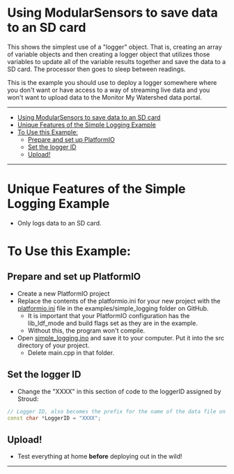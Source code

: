 [//]: # ( @page example_simple_logging Simple Logging Example )
# Using ModularSensors to save data to an SD card

This shows the simplest use of a "logger" object.
That is, creating an array of variable objects and then creating a logger object that utilizes those variables to update all of the variable results together and save the data to a SD card.
The processor then goes to sleep between readings.

This is the example you should use to deploy a logger somewhere where you don't want or have access to a way of streaming live data and you won't want to upload data to the Monitor My Watershed data portal.

_______

[//]: # ( @tableofcontents )

[//]: # ( Start GitHub Only )
- [Using ModularSensors to save data to an SD card](#using-modularsensors-to-save-data-to-an-sd-card)
- [Unique Features of the Simple Logging Example](#unique-features-of-the-simple-logging-example)
- [To Use this Example:](#to-use-this-example)
  - [Prepare and set up PlatformIO](#prepare-and-set-up-platformio)
  - [Set the logger ID](#set-the-logger-id)
  - [Upload!](#upload)

[//]: # ( End GitHub Only )

_______

[//]: # ( @section example_simple_logging_unique Unique Features of the Simple Logging Example )
# Unique Features of the Simple Logging Example
- Only logs data to an SD card.

[//]: # ( @section example_simple_logging_using To Use this Example: )
# To Use this Example:

[//]: # ( @subsection example_simple_logging_pio Prepare and set up PlatformIO )
## Prepare and set up PlatformIO
- Create a new PlatformIO project
- Replace the contents of the platformio.ini for your new project with the [platformio.ini](https://raw.githubusercontent.com/EnviroDIY/ModularSensors/master/examples/simple_logging/platformio.ini) file in the examples/simple_logging folder on GitHub.
    - It is important that your PlatformIO configuration has the lib_ldf_mode and build flags set as they are in the example.
    - Without this, the program won't compile.
- Open [simple_logging.ino](https://raw.githubusercontent.com/EnviroDIY/ModularSensors/master/examples/simple_logging/simple_logging.ino) and save it to your computer.  Put it into the src directory of your project.
    - Delete main.cpp in that folder.

[//]: # ( @subsection example_simple_logging_logger_id Set the logger ID )
## Set the logger ID
- Change the "XXXX" in this section of code to the loggerID assigned by Stroud:

```cpp
// Logger ID, also becomes the prefix for the name of the data file on SD card
const char *LoggerID = "XXXX";
```

[//]: # ( @subsection example_simple_logging_upload Upload! )
## Upload!
- Test everything at home **before** deploying out in the wild!

_______


[//]: # ( @section example_simple_logging_pio_config PlatformIO Configuration )

[//]: # ( @include{lineno} simple_logging/platformio.ini )

[//]: # ( @section example_simple_logging_code The Complete Code )

